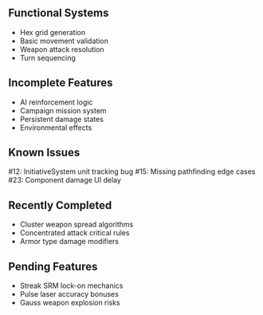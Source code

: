 ## Functional Systems
- Hex grid generation
- Basic movement validation
- Weapon attack resolution
- Turn sequencing

## Incomplete Features
- AI reinforcement logic
- Campaign mission system
- Persistent damage states
- Environmental effects

## Known Issues
#12: InitiativeSystem unit tracking bug
#15: Missing pathfinding edge cases
#23: Component damage UI delay

## Recently Completed
- Cluster weapon spread algorithms
- Concentrated attack critical rules
- Armor type damage modifiers

## Pending Features
- Streak SRM lock-on mechanics
- Pulse laser accuracy bonuses
- Gauss weapon explosion risks